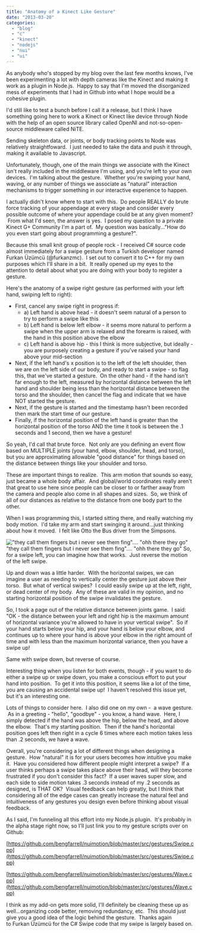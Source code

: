 ```yaml
---
title: "Anatomy of a Kinect Like Gesture"
date: "2013-03-20"
categories:
  - "blog"
  - "c"
  - "kinect"
  - "nodejs"
  - "nui"
  - "ui"
---
```


As anybody who's stopped by my blog over the last few months knows, I've been experimenting a lot with depth cameras like the Kinect and making it work as a plugin in Node.js.  Happy to say that I'm moved the disorganized mess of experiments that I had in Github into what I hope would be a cohesive plugin.

I'd still like to test a bunch before I call it a release, but I think I have something going here to work a Kinect or Kinect like device through Node with the help of an open source library called OpenNI and not-so-open-source middleware called NiTE.

Sending skeleton data, or joints, or body tracking points to Node was relatively straightfoward.  I just needed to take the data and push it through, making it available to Javascript.

Unfortunately, though, one of the main things we associate with the Kinect isn't really included in the middleware I'm using, and you're left to your own devices.  I'm talking about the gesture.  Whether you're swiping your hand, waving, or any number of things we associate as "natural" interaction mechanisms to trigger something in our interactive experience to happen.

I actually didn't know where to start with this.  Do people REALLY do brute force tracking of your appendage at every stage and consider every possible outcome of where your appendage could be at any given moment?  From what I'd seen, the answer is yes.  I posed my question to a private Kinect G+ Community I'm a part of.  My question was basically..."How do you even start going about programming a gesture?".

Because this small knit group of people rock - I received C# source code almost immediately for a swipe gesture from a Turkish developer named Furkan Üzümcü (@furkanzmc).  I set out to convert it to C++ for my own purposes which I'll share in a bit.  It really opened up my eyes to the attention to detail about what you are doing with your body to register a gesture.

Here's the anatomy of a swipe right gesture (as performed with your left hand, swiping left to right):

- First, cancel any swipe right in progress if:
    - a) Left hand is above head - it doesn't seem natural of a person to try to perform a swipe like this
    - b) Left hand is below left elbow - it seems more natural to perform a swipe when the upper arm is relaxed and the forearm is raised, with the hand in this position above the elbow
    - c) Left hand is above hip - this I think is more subjective, but ideally - you are purposely creating a gesture if you've raised your hand above your mid-section
- Next, if the left hand's x position is to the left of the left shoulder, then we are on the left side of our body, and ready to start a swipe - so flag this, that we've started a gesture.  On the other hand - if the hand isn't far enough to the left, measured by horizontal distance between the left hand and shoulder being less than the horizontal distance between the torso and the shoulder, then cancel the flag and indicate that we have NOT started the gesture.
- Next, if the gesture is started and the timestamp hasn't been recorded then mark the start time of our gesture.
- Finally, if the horizontal position of the left hand is greater than the horizontal position of the torso AND the time it took is between the .1 seconds and 1 second, then we have a gesture!

So yeah, I'd call that brute force.  Not only are you defining an event flow based on MULTIPLE joints (your hand, elbow, shoulder, head, and torso), but you are approximating allowable "good distance" for things based on the distance between things like your shoulder and torso.

These are important things to realize.  This arm motion that sounds so easy, just became a whole body affair.  And global/world coordinates really aren't that great to use here since people can be closer to or farther away from the camera and people also come in all shapes and sizes.  So, we think of all of our distances as relative to the distance from one body part to the other.

When I was programming this, I started sitting there, and really watching my body motion.  I'd take my arm and start swinging it around...just thinking about how it moved.  I felt like Otto the Bus driver from the Simpsons.

!["they call them fingers but i never see them fing".... "ohh there they go"](https://d2ypg8o05lff0b.cloudfront.net/wp-content/uploads/2013/03/otto.png) "they call them fingers but i never see them fing".... "ohh there they go"
So, for a swipe left, you can imagine how that works.  Just reverse the motion of the left swipe.

Up and down was a little harder.  With the horizontal swipes, we can imagine a user as needing to vertically center the gesture just above their torso.  But what of vertical swipes?  I could easily swipe up at the left, right, or dead center of my body.  Any of these are valid in my opinion, and no starting horizontal position of the swipe invalidates the gesture.

So, I took a page out of the relative distance between joints game.  I said: "OK - the distance between your left and right hip is the maximum amount of horizontal variance you're allowed to have in your vertical swipe".  So if your hand starts below your hip, and your hand is below your elbow, and continues up to where your hand is above your elbow in the right amount of time and with less than the maximum horizontal variance, then you have a swipe up!

Same with swipe down, but reverse of course.

Interesting thing when you listen for both events, though - if you want to do either a swipe up or swipe down, you make a conscious effort to put your hand into position.  To get it into this position, it seems like a lot of the time, you are causing an accidental swipe up!  I haven't resolved this issue yet, but it's an interesting one.

Lots of things to consider here.  I also did one on my own -  a wave gesture.  As in a greeting - "hello", "goodbye" - you know, a hand wave.  Here, I simply detected if the hand was above the hip, below the head, and above the elbow.  That's my starting position.  Then if the hand's horizontal position goes left then right in a cycle 6 times where each motion takes less than .2 seconds, we have a wave.

Overall, you're considering a lot of different things when designing a gesture.  How "natural" it is for your users becomes how intuitive you make it.  Have you considered how different people might interpret a swipe?  If a user thinks perhaps a swipe takes place above their head, will they become frustrated if you don't consider this fact?  If a user waves super slow, and each side to side motion takes .3 seconds instead of my .2 seconds as designed, is THAT OK?  Visual feedback can help greatly, but I think that considering all of the edge cases can greatly increase the natural feel and intuitiveness of any gestures you design even before thinking about visual feedback.

As I said, I'm funneling all this effort into my Node.js plugin.  It's probably in the alpha stage right now, so I'll just link you to my gesture scripts over on Github:

[https://github.com/bengfarrell/nuimotion/blob/master/src/gestures/Swipe.cpp](https://github.com/bengfarrell/nuimotion/blob/master/src/gestures/Swipe.cpp)

[https://github.com/bengfarrell/nuimotion/blob/master/src/gestures/Wave.cpp](https://github.com/bengfarrell/nuimotion/blob/master/src/gestures/Wave.cpp)

I think as my add-on gets more solid, I'll definitely be cleaning these up as well...organizing code better, removing redundancy, etc.  This should just give you a good idea of the logic behind the gesture.  Thanks again to Furkan Üzümcü for the C# Swipe code that my swipe is largely based on.
